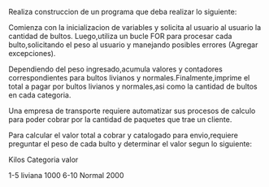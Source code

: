 Realiza construccion de un programa que deba realizar lo siguiente: 

Comienza con la inicializacion de variables y solicita al usuario al usuario la cantidad de bultos.
Luego,utiliza un bucle FOR para procesar cada bulto,solicitando el peso al usuario y manejando posibles errores (Agregar excepciones).

Dependiendo del peso ingresado,acumula valores y contadores correspondientes para bultos livianos y normales.Finalmente,imprime el total a pagar por bultos livianos y normales,asi como la cantidad de bultos en cada categoria.

Una empresa de transporte requiere automatizar sus procesos de calculo para poder cobrar por la cantidad de paquetes que trae un cliente. 

Para calcular el valor total a cobrar y catalogado para envio,requiere preguntar el peso de cada bulto y determinar el valor segun lo siguiente: 

Kilos  Categoria  valor

1-5      liviana     1000
6-10      Normal      2000

